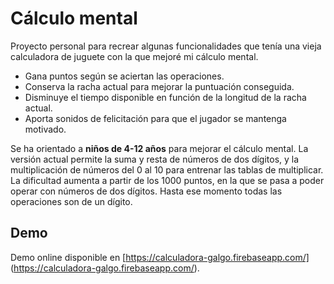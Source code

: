 # Cálculo mental
Proyecto personal para recrear algunas funcionalidades que tenía una vieja calculadora de juguete con la que mejoré mi cálculo mental.
* Gana puntos según se aciertan las operaciones.
* Conserva la racha actual para mejorar la puntuación conseguida.
* Disminuye el tiempo disponible en función de la longitud de la racha actual.
* Aporta sonidos de felicitación para que el jugador se mantenga motivado.

Se ha orientado a **niños de 4-12 años** para mejorar el cálculo mental.
La versión actual permite la suma y resta de números de dos dígitos, y la multiplicación de números del 0 al 10 para entrenar las tablas de multiplicar.
La dificultad aumenta a partir de los 1000 puntos, en la que se pasa a poder operar con números de dos dígitos. Hasta ese momento todas las operaciones son de un dígito.


## Demo
Demo online disponible en [https://calculadora-galgo.firebaseapp.com/] (https://calculadora-galgo.firebaseapp.com/).